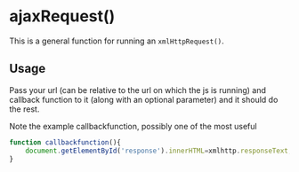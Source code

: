 # ajaxRequest()

This is a general function for running an `xmlHttpRequest()`.

## Usage

Pass your url (can be relative to the url on which the js is running) and callback function to it (along with an optional parameter) and it should do the rest.

Note the example callbackfunction, possibly one of the most useful
```JavaScript
function callbackfunction(){
	document.getElementById('response').innerHTML=xmlhttp.responseText;
}
```